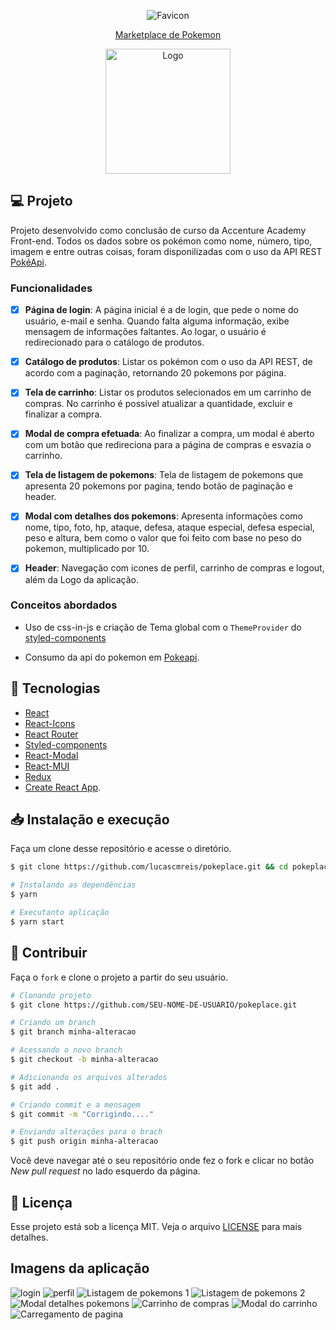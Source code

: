 <p align="center">
  <img alt="Favicon" src="https://raw.githubusercontent.com/ravenascampos/pokeapi/Developer/public/favicon.ico"  />
</p>

 <a href="https://pokeplace.vercel.app/"><p align="center" fontSize="60px">
  Marketplace de Pokemon </p> </a>


<p align="center">
  <img alt="Logo" src="https://github.com/ravenascampos/pokeapi/blob/Developer/src/assets/images/logo.png?raw=true" width="200px" />
</p>


## 💻 Projeto

Projeto desenvolvido como conclusão de curso da Accenture Academy Front-end. 
Todos os dados sobre os pokémon como nome, número, tipo, imagem e entre outras coisas, foram disponilizadas com o uso da API REST [PokéApi](https://pokeapi.co/).

### Funcionalidades

- [x] **Página de login**: A página inicial é a de login, que pede o nome do usuário, e-mail e senha. Quando falta alguma informação, exibe mensagem de informações faltantes. Ao logar, o usuário é redirecionado para o catálogo de produtos.

- [x] **Catálogo de produtos**: Listar os pokémon com o uso da API REST, de acordo com a paginação, retornando 20 pokemons por página.

- [x] **Tela de carrinho**: Listar os produtos selecionados em um carrinho de compras. No carrinho é possível atualizar a quantidade, excluir e finalizar a compra.

- [x] **Modal de compra efetuada**: Ao finalizar a compra, um modal é aberto com um botão que redireciona para a página de compras e esvazia o carrinho.

- [x] **Tela de listagem de pokemons**: Tela de listagem de pokemons que apresenta 20 pokemons por pagina, tendo botão de paginação e header.

- [x] **Modal com detalhes dos pokemons**: Apresenta informações como nome, tipo, foto, hp, ataque, defesa, ataque especial, defesa especial, peso e altura, bem como o valor que foi feito com base no peso do pokemon, multiplicado por 10.

- [x] **Header**: Navegação com icones de perfil, carrinho de compras e logout, além da Logo da aplicação.


### Conceitos abordados

- Uso de css-in-js e criação de Tema global com o `ThemeProvider` do [styled-components](https://www.styled-components.com/)

- Consumo da api do pokemon em [Pokeapi](https://pokeapi.co/).


## :rocket: Tecnologias

- [React](https://pt-br.reactjs.org/)
- [React-Icons](https://react-icons.netlify.com/)
- [React Router](https://reactrouter.com/web/guides/quick-start)
- [Styled-components](https://www.styled-components.com/)
- [React-Modal](github.com/reactjs/react-modal)
- [React-MUI](https://mui.com/)
- [Redux](https://react-redux.js.org/)
- [Create React App](https://github.com/facebook/create-react-app).


## 📥 Instalação e execução

Faça um clone desse repositório e acesse o diretório.

```bash
$ git clone https://github.com/lucascmreis/pokeplace.git && cd pokeplace
```

```bash
# Instalando as dependências
$ yarn

# Executanto aplicação
$ yarn start

```

## :muscle: Contribuir

Faça o `fork` e clone o projeto a partir do seu usuário.

```bash
# Clonando projeto
$ git clone https://github.com/SEU-NOME-DE-USUARIO/pokeplace.git

# Criando um branch
$ git branch minha-alteracao

# Acessando o novo branch
$ git checkout -b minha-alteracao

# Adicionando os arquivos alterados
$ git add .

# Criando commit e a mensagem
$ git commit -m "Corrigindo...."

# Enviando alterações para o brach
$ git push origin minha-alteracao
```

Você deve navegar até o seu repositório onde fez o fork e clicar no botão _New pull request_ no lado esquerdo da página.

## 📝 Licença

Esse projeto está sob a licença MIT. Veja o arquivo [LICENSE](LICENSE.md) para mais detalhes.

## Imagens da aplicação

<img alt="login" src="https://github.com/ravenascampos/pokeapi/blob/master/screenshoots/tela%20de%20login.png?raw=true" />
<img alt="perfil" src="https://github.com/ravenascampos/pokeapi/blob/master/screenshoots/perfil.png?raw=true"  />
<img alt="Listagem de pokemons 1" src="https://github.com/ravenascampos/pokeapi/blob/master/screenshoots/listagem%20de%20pokemons%201.png?raw=true"  />
<img alt="Listagem de pokemons 2" src="https://github.com/ravenascampos/pokeapi/blob/master/screenshoots/listagem%20de%20pokemons%202.png?raw=true"  />
<img alt="Modal detalhes pokemons" src="https://github.com/ravenascampos/pokeapi/blob/master/screenshoots/modal%20detalhes%20pokemon.png?raw=true"  />
<img alt="Carrinho de compras" src="https://github.com/ravenascampos/pokeapi/blob/master/screenshoots/carrinho%20de%20compras.png?raw=true"  />
<img alt="Modal do carrinho" src="https://github.com/ravenascampos/pokeapi/blob/master/screenshoots/modal%20carrinho.png?raw=true"  />
<img alt="Carregamento de pagina" src="https://github.com/ravenascampos/pokeapi/blob/master/screenshoots/carregamento.png?raw=true"  />
